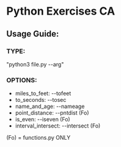 # Python Exercises CA

## Usage Guide:
### TYPE:
"python3 file.py --arg"

### OPTIONS:
- miles_to_feet:      --tofeet
- to_seconds:         --tosec
- name_and_age:       --nameage
- point_distance:     --pntdist   (Fo)
- is_even:            --iseven    (Fo)
- interval_intersect: --intersect (Fo)

(Fo) = functions.py ONLY
